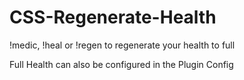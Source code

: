 # CSS-Regenerate-Health

!medic, !heal or !regen to regenerate your health to full


Full Health can also be configured in the Plugin Config
